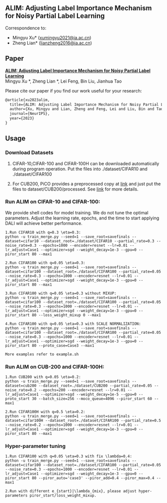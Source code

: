

## ALIM: Adjusting Label Importance Mechanism for Noisy Partial Label Learning 


Correspondence to: 

  - Mingyu Xu*  (xumingyu2021@ia.ac.cn)
  - Zheng Lian* (lianzheng2016@ia.ac.cn)

## Paper
[**ALIM: Adjusting Label Importance Mechanism for Noisy Partial Label Learning**](https://arxiv.org/pdf/2301.12077.pdf)<br>
Mingyu Xu *, Zheng Lian *, Lei Feng, Bin Liu, Jianhua Tao<br>

Please cite our paper if you find our work useful for your research:

```tex
@article{xu2023alim,
  title={ALIM: Adjusting Label Importance Mechanism for Noisy Partial Label Learning},
  author={Xu, Mingyu and Lian, Zheng and Feng, Lei and Liu, Bin and Tao, Jianhua},
  journal={NeurIPS},
  year={2023}
}
```


## Usage

### Download Datasets

1. CIFAR-10,CIFAR-100 and CIFAR-100H can be downloaded automatically during program operation. Put the files into ./dataset/CIFAR10 and ./dataset/CIFAR100

2. For CUB200, PiCO provides a preprocessed copy at [link](https://drive.google.com/file/d/1KNMPuKT1q3a6zIEgStar2o4xjs_a3Kge/view?usp=sharing) and just put the files to dataset/CUB200/processed. See [link](https://github.com/hbzju/PiCO) for more details.



### Run ALIM on CIFAR-10 and CIFAR-100: 

We provide shell codes for model training. We do not tune the optimal parameters. Adjust the learning rate, epochs, and the time to start applying DALI will achieve better performance.

```
1.Run CIFAR10 with q=0.3 \eta=0.3:
python -u train_merge.py --seed=1 --save_root=savefinals --dataset=cifar10 --dataset_root=./dataset/CIFAR10 --partial_rate=0.3 --noise_rate=0.3 --epochs=1000 --encoder=resnet --lr=0.01 --lr_adjust=Case1 --optimizer=sgd --weight_decay=1e-3 --gpu=0 --piror_start 80 --max1

2.Run CIFAR100 with q=0.05 \eta=0.3:
python -u train_merge.py --seed=1 --save_root=savefinals --dataset=cifar100 --dataset_root=./dataset/CIFAR100 --partial_rate=0.05 --noise_rate=0.3 --epochs=1000 --encoder=resnet --lr=0.01 --lr_adjust=Case1 --optimizer=sgd --weight_decay=1e-3 --gpu=0 --piror_start 80 --max1

3.Run CIFAR100 with q=0.05 \eta=0.3 without MIXUP:
python -u train_merge.py --seed=1 --save_root=savefinals --dataset=cifar100 --dataset_root=./dataset/CIFAR100 --partial_rate=0.05 --noise_rate=0.3 --epochs=1000 --encoder=resnet --lr=0.01 --lr_adjust=Case1 --optimizer=sgd --weight_decay=1e-3 --gpu=0 --piror_start 80 --loss_weight_mixup 0 --max1

4.Run CIFAR100 with q=0.05 \eta=0.3 with SCALE NORMALIZATION:
python -u train_merge.py --seed=1 --save_root=savefinals --dataset=cifar100 --dataset_root=./dataset/CIFAR100 --partial_rate=0.05 --noise_rate=0.3 --epochs=1000 --encoder=resnet --lr=0.01 --lr_adjust=Case1 --optimizer=sgd --weight_decay=1e-3 --gpu=0 --piror_start 80 --proto_case=Case3 --max1

More examples refer to example.sh
```



### Run ALIM on CUB-200 and CIFAR-100H: 

```
1.Run CUB200 with q=0.05 \eta=0.2:
python -u train_merge.py --seed=1 --save_root=savefinals --dataset=cub200 --dataset_root=./dataset/CUB200 --partial_rate=0.05 --noise_rate=0.2 --epochs=200 --encoder=resnet --lr=0.01 --lr_adjust=Case1 --optimizer=sgd --weight_decay=1e-5 --gpu=0 --proto_start 30 --batch_size=256 --moco_queue=4096 --piror_start 60 --max1

2.Run CIFAR100H with q=0.5 \eta=0.2:
python -u train_merge.py --seed=1 --save_root=savefinals --dataset=cifar100H --dataset_root=./dataset/CIFAR100 --partial_rate=0.5 --noise_rate=0.2 --epochs=1000 --encoder=resnet --lr=0.01 --lr_adjust=Case1 --optimizer=sgd --weight_decay=1e-3 --gpu=0 --piror_start 80 --max1
```



### Hyper-parameter tuning

```
1.Run CIFAR100 with q=0.05 \eta=0.3 with fix \lambda=0.4:
python -u train_merge.py --seed=1 --save_root=savefinals --dataset=cifar100 --dataset_root=./dataset/CIFAR100 --partial_rate=0.05 --noise_rate=0.3 --epochs=1000 --encoder=resnet --lr=0.01 --lr_adjust=Case1 --optimizer=sgd --weight_decay=1e-3 --gpu=0 --piror_start 80 --piror_auto='case3' --piror_add=0.4 --piror_max=0.4 --max1

2.Run with different e_{start}|\lambda_{mix}, please adjust hyper-parameters piror_start/loss_weight_mixup.
```